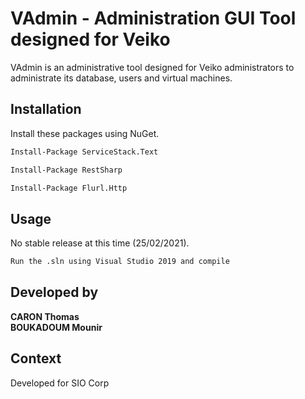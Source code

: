 # VAdmin - Administration GUI Tool designed for Veiko

VAdmin is an administrative tool designed for Veiko administrators to administrate its database, users and virtual machines.

## Installation

Install these packages using NuGet.

```bash
Install-Package ServiceStack.Text 

Install-Package RestSharp 

Install-Package Flurl.Http
```

## Usage

No stable release at this time (25/02/2021).

```bash
Run the .sln using Visual Studio 2019 and compile
```

## Developed by
**CARON Thomas  
BOUKADOUM Mounir**

## Context
Developed for SIO Corp